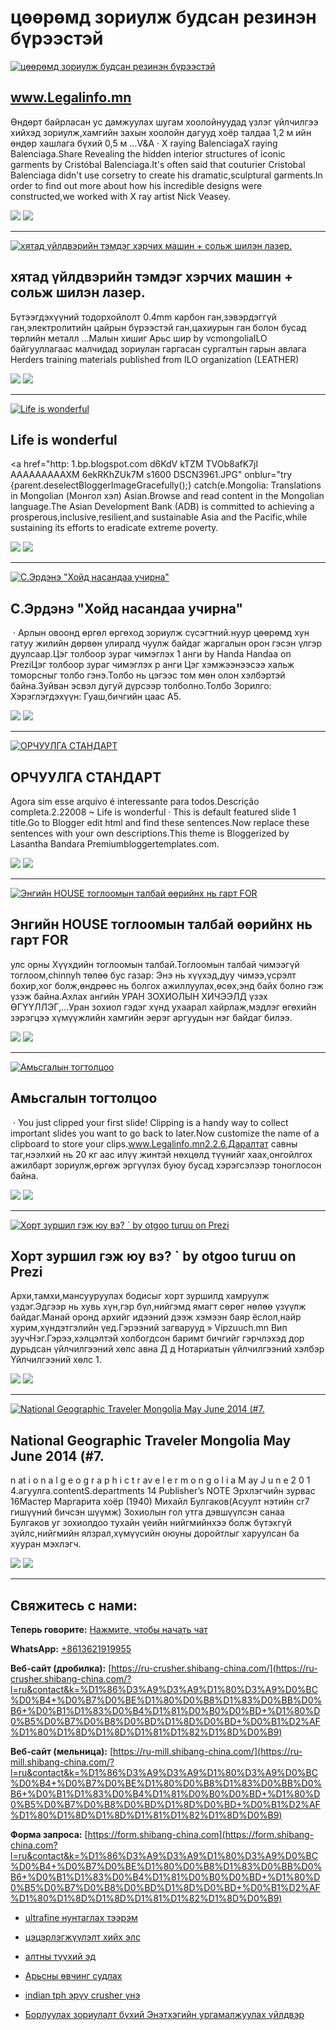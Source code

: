 # цөөрөмд зориулж будсан резинэн бүрээстэй

<a href="https://swt.shibang-china.com/?l=ru&img&k=%D1%86%D3%A9%D3%A9%D1%80%D3%A9%D0%BC%D0%B4+%D0%B7%D0%BE%D1%80%D0%B8%D1%83%D0%BB%D0%B6+%D0%B1%D1%83%D0%B4%D1%81%D0%B0%D0%BD+%D1%80%D0%B5%D0%B7%D0%B8%D0%BD%D1%8D%D0%BD+%D0%B1%D2%AF%D1%80%D1%8D%D1%8D%D1%81%D1%82%D1%8D%D0%B9" target="_blank">![цөөрөмд зориулж будсан резинэн бүрээстэй](http://static.shibang-china.com/all-800x300/149.jpg)</a>

## www.Legalinfo.mn
Өндөрт байрласан ус дамжуулах шугам хоолойнуудад үзлэг үйлчилгээ хийхэд зориулж,хамгийн захын хоолойн дагууд хоёр талдаа 1,2 м ийн өндөр хашлага бүхий 0,5 м …V&amp;A &#183; X raying BalenciagaX raying Balenciaga.Share Revealing the hidden interior structures of iconic garments by Crist&#243;bal Balenciaga.It's often said that couturier Cristobal Balenciaga didn't use corsetry to create his dramatic,sculptural garments.In order to find out more about how his incredible designs were constructed,we worked with X ray artist Nick Veasey.


<a href="https://whatsapp.shibangsoft.com/WhatsApp.php" target="_blank" title="WhatsApp">![](http://static.shibang-china.com/icon/whatsapp.png)</a> <a href="https://swt.shibang-china.com/?l=ru&icon&k=%D1%86%D3%A9%D3%A9%D1%80%D3%A9%D0%BC%D0%B4+%D0%B7%D0%BE%D1%80%D0%B8%D1%83%D0%BB%D0%B6+%D0%B1%D1%83%D0%B4%D1%81%D0%B0%D0%BD+%D1%80%D0%B5%D0%B7%D0%B8%D0%BD%D1%8D%D0%BD+%D0%B1%D2%AF%D1%80%D1%8D%D1%8D%D1%81%D1%82%D1%8D%D0%B9" target="_blank">![](http://static.shibang-china.com/icon/chat-ru.png)</a>

---

<a href="https://swt.shibang-china.com/?l=ru&img&k=%D1%86%D3%A9%D3%A9%D1%80%D3%A9%D0%BC%D0%B4+%D0%B7%D0%BE%D1%80%D0%B8%D1%83%D0%BB%D0%B6+%D0%B1%D1%83%D0%B4%D1%81%D0%B0%D0%BD+%D1%80%D0%B5%D0%B7%D0%B8%D0%BD%D1%8D%D0%BD+%D0%B1%D2%AF%D1%80%D1%8D%D1%8D%D1%81%D1%82%D1%8D%D0%B9" target="_blank">![хятад үйлдвэрийн тэмдэг хэрчих машин + сольж шилэн лазер.](http://static.shibang-china.com/all-800x300/394.jpg)</a>

## хятад үйлдвэрийн тэмдэг хэрчих машин + сольж шилэн лазер.
Бүтээгдэхүүний тодорхойлолт 0.4mm карбон ган,зэвэрдэггүй ган,электролитийн цайрын бүрээстэй ган,цахиурын ган болон бусад төрлийн металл …Малын хишиг Арьс шир by vcmongoliaILO байгууллагаас малчидад зориулан гаргасан сургалтын гарын авлага Herders training materials published from ILO organization (LEATHER)


<a href="https://whatsapp.shibangsoft.com/WhatsApp.php" target="_blank" title="WhatsApp">![](http://static.shibang-china.com/icon/whatsapp.png)</a> <a href="https://swt.shibang-china.com/?l=ru&icon&k=%D1%86%D3%A9%D3%A9%D1%80%D3%A9%D0%BC%D0%B4+%D0%B7%D0%BE%D1%80%D0%B8%D1%83%D0%BB%D0%B6+%D0%B1%D1%83%D0%B4%D1%81%D0%B0%D0%BD+%D1%80%D0%B5%D0%B7%D0%B8%D0%BD%D1%8D%D0%BD+%D0%B1%D2%AF%D1%80%D1%8D%D1%8D%D1%81%D1%82%D1%8D%D0%B9" target="_blank">![](http://static.shibang-china.com/icon/chat-ru.png)</a>

---

<a href="https://swt.shibang-china.com/?l=ru&img&k=%D1%86%D3%A9%D3%A9%D1%80%D3%A9%D0%BC%D0%B4+%D0%B7%D0%BE%D1%80%D0%B8%D1%83%D0%BB%D0%B6+%D0%B1%D1%83%D0%B4%D1%81%D0%B0%D0%BD+%D1%80%D0%B5%D0%B7%D0%B8%D0%BD%D1%8D%D0%BD+%D0%B1%D2%AF%D1%80%D1%8D%D1%8D%D1%81%D1%82%D1%8D%D0%B9" target="_blank">![Life is wonderful](http://static.shibang-china.com/all-800x300/358.jpg)</a>

## Life is wonderful
&lt;a href=&quot;http: 1.bp.blogspot.com d6KdV kTZM TVOb8afK7jI AAAAAAAAAXM 6ekRKhZUk7M s1600 DSCN3961.JPG&quot; onblur=&quot;try {parent.deselectBloggerImageGracefully();} catch(e.Mongolia: Translations in Mongolian (Монгол хэл) Asian.Browse and read content in the Mongolian language.The Asian Development Bank (ADB) is committed to achieving a prosperous,inclusive,resilient,and sustainable Asia and the Pacific,while sustaining its efforts to eradicate extreme poverty.


<a href="https://whatsapp.shibangsoft.com/WhatsApp.php" target="_blank" title="WhatsApp">![](http://static.shibang-china.com/icon/whatsapp.png)</a> <a href="https://swt.shibang-china.com/?l=ru&icon&k=%D1%86%D3%A9%D3%A9%D1%80%D3%A9%D0%BC%D0%B4+%D0%B7%D0%BE%D1%80%D0%B8%D1%83%D0%BB%D0%B6+%D0%B1%D1%83%D0%B4%D1%81%D0%B0%D0%BD+%D1%80%D0%B5%D0%B7%D0%B8%D0%BD%D1%8D%D0%BD+%D0%B1%D2%AF%D1%80%D1%8D%D1%8D%D1%81%D1%82%D1%8D%D0%B9" target="_blank">![](http://static.shibang-china.com/icon/chat-ru.png)</a>

---

<a href="https://swt.shibang-china.com/?l=ru&img&k=%D1%86%D3%A9%D3%A9%D1%80%D3%A9%D0%BC%D0%B4+%D0%B7%D0%BE%D1%80%D0%B8%D1%83%D0%BB%D0%B6+%D0%B1%D1%83%D0%B4%D1%81%D0%B0%D0%BD+%D1%80%D0%B5%D0%B7%D0%B8%D0%BD%D1%8D%D0%BD+%D0%B1%D2%AF%D1%80%D1%8D%D1%8D%D1%81%D1%82%D1%8D%D0%B9" target="_blank">![С.Эрдэнэ &quot;Хойд насандаа учирна&quot;](http://static.shibang-china.com/all-800x300/1095.jpg)</a>

## С.Эрдэнэ &quot;Хойд насандаа учирна&quot;
&nbsp;&#0183;&#32;Арлын овоонд өргөл өргөход зориулж сүсэгтний.нуур цөөрөмд хун гатуу жилийн дөрвөн улиралд чуулж байдаг жаргалын орон гэсэн үлгэр дуулсаар.Цэг толбоор зураг чимэглэх 1 анги by Handa Handaa on PreziЦэг толбоор зураг чимэглэх р анги Цэг хэмжээнээсээ хальж томорсныг толбо гэнэ.Толбо нь цэгээс том мөн олон хэлбэртэй байна.Зуйван эсвэл дугуй дүрсээр толболно.Толбо Зорилго: Хэрэглэгдэхүүн: Гуаш,бичгийн цаас А5.


<a href="https://whatsapp.shibangsoft.com/WhatsApp.php" target="_blank" title="WhatsApp">![](http://static.shibang-china.com/icon/whatsapp.png)</a> <a href="https://swt.shibang-china.com/?l=ru&icon&k=%D1%86%D3%A9%D3%A9%D1%80%D3%A9%D0%BC%D0%B4+%D0%B7%D0%BE%D1%80%D0%B8%D1%83%D0%BB%D0%B6+%D0%B1%D1%83%D0%B4%D1%81%D0%B0%D0%BD+%D1%80%D0%B5%D0%B7%D0%B8%D0%BD%D1%8D%D0%BD+%D0%B1%D2%AF%D1%80%D1%8D%D1%8D%D1%81%D1%82%D1%8D%D0%B9" target="_blank">![](http://static.shibang-china.com/icon/chat-ru.png)</a>

---

<a href="https://swt.shibang-china.com/?l=ru&img&k=%D1%86%D3%A9%D3%A9%D1%80%D3%A9%D0%BC%D0%B4+%D0%B7%D0%BE%D1%80%D0%B8%D1%83%D0%BB%D0%B6+%D0%B1%D1%83%D0%B4%D1%81%D0%B0%D0%BD+%D1%80%D0%B5%D0%B7%D0%B8%D0%BD%D1%8D%D0%BD+%D0%B1%D2%AF%D1%80%D1%8D%D1%8D%D1%81%D1%82%D1%8D%D0%B9" target="_blank">![ОРЧУУЛГА СТАНДАРТ](http://static.shibang-china.com/all-800x300/209.jpg)</a>

## ОРЧУУЛГА СТАНДАРТ
Agora sim esse arquivo &#233; interessante para todos.Descri&#231;&#227;o completa.2.22008 ~ Life is wonderful&nbsp;&#0183;&#32;This is default featured slide 1 title.Go to Blogger edit html and find these sentences.Now replace these sentences with your own descriptions.This theme is Bloggerized by Lasantha Bandara Premiumbloggertemplates.com.


<a href="https://whatsapp.shibangsoft.com/WhatsApp.php" target="_blank" title="WhatsApp">![](http://static.shibang-china.com/icon/whatsapp.png)</a> <a href="https://swt.shibang-china.com/?l=ru&icon&k=%D1%86%D3%A9%D3%A9%D1%80%D3%A9%D0%BC%D0%B4+%D0%B7%D0%BE%D1%80%D0%B8%D1%83%D0%BB%D0%B6+%D0%B1%D1%83%D0%B4%D1%81%D0%B0%D0%BD+%D1%80%D0%B5%D0%B7%D0%B8%D0%BD%D1%8D%D0%BD+%D0%B1%D2%AF%D1%80%D1%8D%D1%8D%D1%81%D1%82%D1%8D%D0%B9" target="_blank">![](http://static.shibang-china.com/icon/chat-ru.png)</a>

---

<a href="https://swt.shibang-china.com/?l=ru&img&k=%D1%86%D3%A9%D3%A9%D1%80%D3%A9%D0%BC%D0%B4+%D0%B7%D0%BE%D1%80%D0%B8%D1%83%D0%BB%D0%B6+%D0%B1%D1%83%D0%B4%D1%81%D0%B0%D0%BD+%D1%80%D0%B5%D0%B7%D0%B8%D0%BD%D1%8D%D0%BD+%D0%B1%D2%AF%D1%80%D1%8D%D1%8D%D1%81%D1%82%D1%8D%D0%B9" target="_blank">![Энгийн HOUSE тоглоомын талбай өөрийнх нь гарт FOR](http://static.shibang-china.com/all-800x300/593.jpg)</a>

## Энгийн HOUSE тоглоомын талбай өөрийнх нь гарт FOR
улс орны Хүүхдийн тоглоомын талбай.Тоглоомын талбай чимээгүй тоглоом,chinnyh төлөө бус газар: Энэ нь хүүхэд,дуу чимээ,үсрэлт бохир,хог болж,өндрөөс нь болгох ажиллуулах,өсөх,энд байх болно гэж үзэж байна.Ахлах ангийн УРАН ЗОХИОЛЫН ХИЧЭЭЛД үзэх ӨГҮҮЛЛЭГ,…Уран зохиол гэдэг хүнд ухаарал хайрлаж,мэдлэг өгөхийн зэрэгцээ хүмүүжлийн хамгийн эерэг аргуудын нэг байдаг билээ.


<a href="https://whatsapp.shibangsoft.com/WhatsApp.php" target="_blank" title="WhatsApp">![](http://static.shibang-china.com/icon/whatsapp.png)</a> <a href="https://swt.shibang-china.com/?l=ru&icon&k=%D1%86%D3%A9%D3%A9%D1%80%D3%A9%D0%BC%D0%B4+%D0%B7%D0%BE%D1%80%D0%B8%D1%83%D0%BB%D0%B6+%D0%B1%D1%83%D0%B4%D1%81%D0%B0%D0%BD+%D1%80%D0%B5%D0%B7%D0%B8%D0%BD%D1%8D%D0%BD+%D0%B1%D2%AF%D1%80%D1%8D%D1%8D%D1%81%D1%82%D1%8D%D0%B9" target="_blank">![](http://static.shibang-china.com/icon/chat-ru.png)</a>

---

<a href="https://swt.shibang-china.com/?l=ru&img&k=%D1%86%D3%A9%D3%A9%D1%80%D3%A9%D0%BC%D0%B4+%D0%B7%D0%BE%D1%80%D0%B8%D1%83%D0%BB%D0%B6+%D0%B1%D1%83%D0%B4%D1%81%D0%B0%D0%BD+%D1%80%D0%B5%D0%B7%D0%B8%D0%BD%D1%8D%D0%BD+%D0%B1%D2%AF%D1%80%D1%8D%D1%8D%D1%81%D1%82%D1%8D%D0%B9" target="_blank">![Амьсгалын тогтолцоо](http://static.shibang-china.com/all-800x300/1176.jpg)</a>

## Амьсгалын тогтолцоо
&nbsp;&#0183;&#32;You just clipped your first slide! Clipping is a handy way to collect important slides you want to go back to later.Now customize the name of a clipboard to store your clips.www.Legalinfo.mn2.2.6.Даралтат савны таг,нээлхий нь 20 кг аас илүү жинтэй нөхцөлд түүнийг хаах,онгойлгох ажилбарт зориулж,өргөж эргүүлэх буюу бусад хэрэгсэлээр тоноглосон байна.


<a href="https://whatsapp.shibangsoft.com/WhatsApp.php" target="_blank" title="WhatsApp">![](http://static.shibang-china.com/icon/whatsapp.png)</a> <a href="https://swt.shibang-china.com/?l=ru&icon&k=%D1%86%D3%A9%D3%A9%D1%80%D3%A9%D0%BC%D0%B4+%D0%B7%D0%BE%D1%80%D0%B8%D1%83%D0%BB%D0%B6+%D0%B1%D1%83%D0%B4%D1%81%D0%B0%D0%BD+%D1%80%D0%B5%D0%B7%D0%B8%D0%BD%D1%8D%D0%BD+%D0%B1%D2%AF%D1%80%D1%8D%D1%8D%D1%81%D1%82%D1%8D%D0%B9" target="_blank">![](http://static.shibang-china.com/icon/chat-ru.png)</a>

---

<a href="https://swt.shibang-china.com/?l=ru&img&k=%D1%86%D3%A9%D3%A9%D1%80%D3%A9%D0%BC%D0%B4+%D0%B7%D0%BE%D1%80%D0%B8%D1%83%D0%BB%D0%B6+%D0%B1%D1%83%D0%B4%D1%81%D0%B0%D0%BD+%D1%80%D0%B5%D0%B7%D0%B8%D0%BD%D1%8D%D0%BD+%D0%B1%D2%AF%D1%80%D1%8D%D1%8D%D1%81%D1%82%D1%8D%D0%B9" target="_blank">![Хорт зуршил гэж юу вэ? ` by otgoo turuu on Prezi](http://static.shibang-china.com/all-800x300/1409.jpg)</a>

## Хорт зуршил гэж юу вэ? ` by otgoo turuu on Prezi
Архи,тамхи,мансууруулах бодисыг хорт зуршилд хамруулж үздэг.Эдгээр нь хувь хүн,гэр бүл,нийгэмд ямагт сөрөг нөлөө үзүүлж байдаг.Манай оронд архийг идээний дээж хэмээн баяр ёслол,найр хурим,хүндэтгэлийн үед.Гэрээний загварууд &#187; Vipzuuch.mn Вип зуучНэг.Гэрээ,хэлцэлтэй холбогдсон баримт бичгийг гэрчлэхэд дор дурьдсан үйлчилгээний хөлс авна Д д Нотариатын үйлчилгээний хэлбэр Үйлчилгээний хөлс 1.


<a href="https://whatsapp.shibangsoft.com/WhatsApp.php" target="_blank" title="WhatsApp">![](http://static.shibang-china.com/icon/whatsapp.png)</a> <a href="https://swt.shibang-china.com/?l=ru&icon&k=%D1%86%D3%A9%D3%A9%D1%80%D3%A9%D0%BC%D0%B4+%D0%B7%D0%BE%D1%80%D0%B8%D1%83%D0%BB%D0%B6+%D0%B1%D1%83%D0%B4%D1%81%D0%B0%D0%BD+%D1%80%D0%B5%D0%B7%D0%B8%D0%BD%D1%8D%D0%BD+%D0%B1%D2%AF%D1%80%D1%8D%D1%8D%D1%81%D1%82%D1%8D%D0%B9" target="_blank">![](http://static.shibang-china.com/icon/chat-ru.png)</a>

---

<a href="https://swt.shibang-china.com/?l=ru&img&k=%D1%86%D3%A9%D3%A9%D1%80%D3%A9%D0%BC%D0%B4+%D0%B7%D0%BE%D1%80%D0%B8%D1%83%D0%BB%D0%B6+%D0%B1%D1%83%D0%B4%D1%81%D0%B0%D0%BD+%D1%80%D0%B5%D0%B7%D0%B8%D0%BD%D1%8D%D0%BD+%D0%B1%D2%AF%D1%80%D1%8D%D1%8D%D1%81%D1%82%D1%8D%D0%B9" target="_blank">![National Geographic Traveler Mongolia May June 2014 (#7.](http://static.shibang-china.com/all-800x300/1327.jpg)</a>

## National Geographic Traveler Mongolia May June 2014 (#7.
n at i o n a l g e o g r a p h i c t r av e l e r m o n g o l i a M ay J u n e 2 0 1 4.агуулга.contentS.departments 14 Publisher’s NOTE Эрхлэгчийн зурвас 16Мастер Маргарита хоёр (1940) Михайл Булгаков(Асуулт нэтийн cr7 гишүүний бичсэн шүүмж) Зохиолын гол утга дэвшүүлсэн санаа Булгаков уг зохиолдоо тухайн үеийн нийгмийнхээ болж бүтэхгүй зүйлс,нийгмийн ялзрал,хүмүүсийн оюуны доройтлыг харуулсан ба хууран мэхлэгч.


<a href="https://whatsapp.shibangsoft.com/WhatsApp.php" target="_blank" title="WhatsApp">![](http://static.shibang-china.com/icon/whatsapp.png)</a> <a href="https://swt.shibang-china.com/?l=ru&icon&k=%D1%86%D3%A9%D3%A9%D1%80%D3%A9%D0%BC%D0%B4+%D0%B7%D0%BE%D1%80%D0%B8%D1%83%D0%BB%D0%B6+%D0%B1%D1%83%D0%B4%D1%81%D0%B0%D0%BD+%D1%80%D0%B5%D0%B7%D0%B8%D0%BD%D1%8D%D0%BD+%D0%B1%D2%AF%D1%80%D1%8D%D1%8D%D1%81%D1%82%D1%8D%D0%B9" target="_blank">![](http://static.shibang-china.com/icon/chat-ru.png)</a>

---
## Свяжитесь с нами:

**Теперь говорите:** [Нажмите, чтобы начать чат](https://swt.shibang-china.com?l=ru&contact&k=%D1%86%D3%A9%D3%A9%D1%80%D3%A9%D0%BC%D0%B4+%D0%B7%D0%BE%D1%80%D0%B8%D1%83%D0%BB%D0%B6+%D0%B1%D1%83%D0%B4%D1%81%D0%B0%D0%BD+%D1%80%D0%B5%D0%B7%D0%B8%D0%BD%D1%8D%D0%BD+%D0%B1%D2%AF%D1%80%D1%8D%D1%8D%D1%81%D1%82%D1%8D%D0%B9)

**WhatsApp:**  [+8613621919955](https://whatsapp.shibangsoft.com/WhatsApp.php)

**Веб-сайт (дробилка):** [https://ru-crusher.shibang-china.com/](https://ru-crusher.shibang-china.com/?l=ru&contact&k=%D1%86%D3%A9%D3%A9%D1%80%D3%A9%D0%BC%D0%B4+%D0%B7%D0%BE%D1%80%D0%B8%D1%83%D0%BB%D0%B6+%D0%B1%D1%83%D0%B4%D1%81%D0%B0%D0%BD+%D1%80%D0%B5%D0%B7%D0%B8%D0%BD%D1%8D%D0%BD+%D0%B1%D2%AF%D1%80%D1%8D%D1%8D%D1%81%D1%82%D1%8D%D0%B9)

**Веб-сайт (мельница):** [https://ru-mill.shibang-china.com/](https://ru-mill.shibang-china.com/?l=ru&contact&k=%D1%86%D3%A9%D3%A9%D1%80%D3%A9%D0%BC%D0%B4+%D0%B7%D0%BE%D1%80%D0%B8%D1%83%D0%BB%D0%B6+%D0%B1%D1%83%D0%B4%D1%81%D0%B0%D0%BD+%D1%80%D0%B5%D0%B7%D0%B8%D0%BD%D1%8D%D0%BD+%D0%B1%D2%AF%D1%80%D1%8D%D1%8D%D1%81%D1%82%D1%8D%D0%B9)

**Форма запроса:** [https://form.shibang-china.com](https://form.shibang-china.com?l=ru&contact&k=%D1%86%D3%A9%D3%A9%D1%80%D3%A9%D0%BC%D0%B4+%D0%B7%D0%BE%D1%80%D0%B8%D1%83%D0%BB%D0%B6+%D0%B1%D1%83%D0%B4%D1%81%D0%B0%D0%BD+%D1%80%D0%B5%D0%B7%D0%B8%D0%BD%D1%8D%D0%BD+%D0%B1%D2%AF%D1%80%D1%8D%D1%8D%D1%81%D1%82%D1%8D%D0%B9)

* [ultrafine нунтаглах тээрэм](../128/ultrafine%20%D0%BD%D1%83%D0%BD%D1%82%D0%B0%D0%B3%D0%BB%D0%B0%D1%85%20%D1%82%D1%8D%D1%8D%D1%80%D1%8D%D0%BC.md)

* [цэцэрлэгжүүлэлт хийх элс](../129/%D1%86%D1%8D%D1%86%D1%8D%D1%80%D0%BB%D1%8D%D0%B3%D0%B6%D2%AF%D2%AF%D0%BB%D1%8D%D0%BB%D1%82%20%D1%85%D0%B8%D0%B9%D1%85%20%D1%8D%D0%BB%D1%81.md)

* [алтны түүхий эд](../126/%D0%B0%D0%BB%D1%82%D0%BD%D1%8B%20%D1%82%D2%AF%D2%AF%D1%85%D0%B8%D0%B9%20%D1%8D%D0%B4.md)

* [Арьсны өвчинг судлах](../126/%D0%90%D1%80%D1%8C%D1%81%D0%BD%D1%8B%20%D3%A9%D0%B2%D1%87%D0%B8%D0%BD%D0%B3%20%D1%81%D1%83%D0%B4%D0%BB%D0%B0%D1%85.md)

* [indian tph эрүү crusher үнэ](../129/indian%20tph%20%D1%8D%D1%80%D2%AF%D2%AF%20crusher%20%D2%AF%D0%BD%D1%8D.md)

* [Борлуулах зориулалт бүхий Энэтхэгийн ургамалжуулах үйлдвэр](../129/%D0%91%D0%BE%D1%80%D0%BB%D1%83%D1%83%D0%BB%D0%B0%D1%85%20%D0%B7%D0%BE%D1%80%D0%B8%D1%83%D0%BB%D0%B0%D0%BB%D1%82%20%D0%B1%D2%AF%D1%85%D0%B8%D0%B9%20%D0%AD%D0%BD%D1%8D%D1%82%D1%85%D1%8D%D0%B3%D0%B8%D0%B9%D0%BD%20%D1%83%D1%80%D0%B3%D0%B0%D0%BC%D0%B0%D0%BB%D0%B6%D1%83%D1%83%D0%BB%D0%B0%D1%85%20%D2%AF%D0%B9%D0%BB%D0%B4%D0%B2%D1%8D%D1%80.md)